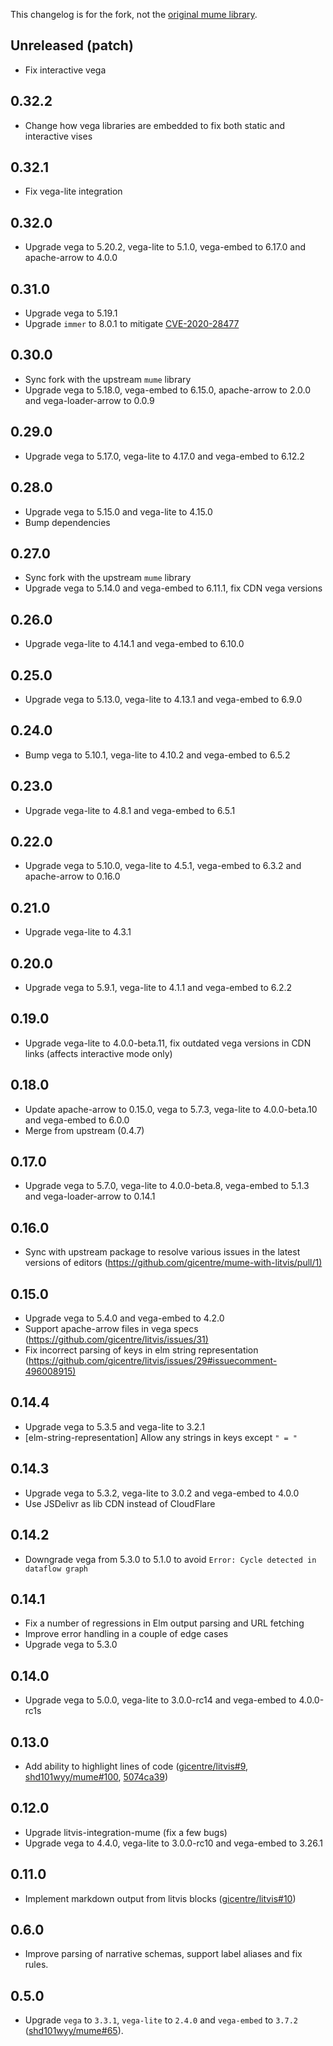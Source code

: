 This changelog is for the fork, not the [original mume library](https://github.com/shd101wyy/mume/).

## Unreleased (patch)

- Fix interactive vega

## 0.32.2

- Change how vega libraries are embedded to fix both static and interactive vises

## 0.32.1

- Fix vega-lite integration

## 0.32.0

- Upgrade vega to 5.20.2, vega-lite to 5.1.0, vega-embed to 6.17.0 and apache-arrow to 4.0.0

## 0.31.0

- Upgrade vega to 5.19.1
- Upgrade `immer` to 8.0.1 to mitigate [CVE-2020-28477](https://nvd.nist.gov/vuln/detail/CVE-2020-28477)

## 0.30.0

- Sync fork with the upstream `mume` library
- Upgrade vega to 5.18.0, vega-embed to 6.15.0, apache-arrow to 2.0.0 and vega-loader-arrow to 0.0.9

## 0.29.0

- Upgrade vega to 5.17.0, vega-lite to 4.17.0 and vega-embed to 6.12.2

## 0.28.0

- Upgrade vega to 5.15.0 and vega-lite to 4.15.0
- Bump dependencies

## 0.27.0

- Sync fork with the upstream `mume` library
- Upgrade vega to 5.14.0 and vega-embed to 6.11.1, fix CDN vega versions

## 0.26.0

- Upgrade vega-lite to 4.14.1 and vega-embed to 6.10.0

## 0.25.0

- Upgrade vega to 5.13.0, vega-lite to 4.13.1 and vega-embed to 6.9.0

## 0.24.0

- Bump vega to 5.10.1, vega-lite to 4.10.2 and vega-embed to 6.5.2

## 0.23.0

- Upgrade vega-lite to 4.8.1 and vega-embed to 6.5.1

## 0.22.0

- Upgrade vega to 5.10.0, vega-lite to 4.5.1, vega-embed to 6.3.2 and apache-arrow to 0.16.0

## 0.21.0

- Upgrade vega-lite to 4.3.1

## 0.20.0

- Upgrade vega to 5.9.1, vega-lite to 4.1.1 and vega-embed to 6.2.2

## 0.19.0

- Upgrade vega-lite to 4.0.0-beta.11, fix outdated vega versions in CDN links (affects interactive mode only)

## 0.18.0

- Update apache-arrow to 0.15.0, vega to 5.7.3, vega-lite to 4.0.0-beta.10 and vega-embed to 6.0.0
- Merge from upstream (0.4.7)

## 0.17.0

- Upgrade vega to 5.7.0, vega-lite to 4.0.0-beta.8, vega-embed to 5.1.3 and vega-loader-arrow to 0.14.1

## 0.16.0

- Sync with upstream package to resolve various issues in the latest versions of editors (<https://github.com/gicentre/mume-with-litvis/pull/1)>

## 0.15.0

- Upgrade vega to 5.4.0 and vega-embed to 4.2.0
- Support apache-arrow files in vega specs (<https://github.com/gicentre/litvis/issues/31)>
- Fix incorrect parsing of keys in elm string representation (<https://github.com/gicentre/litvis/issues/29#issuecomment-496008915)>

## 0.14.4

- Upgrade vega to 5.3.5 and vega-lite to 3.2.1
- \[elm-string-representation] Allow any strings in keys except `" = "`

## 0.14.3

- Upgrade vega to 5.3.2, vega-lite to 3.0.2 and vega-embed to 4.0.0
- Use JSDelivr as lib CDN instead of CloudFlare

## 0.14.2

- Downgrade vega from 5.3.0 to 5.1.0 to avoid `Error: Cycle detected in dataflow graph`

## 0.14.1

- Fix a number of regressions in Elm output parsing and URL fetching
- Improve error handling in a couple of edge cases
- Upgrade vega to 5.3.0

## 0.14.0

- Upgrade vega to 5.0.0, vega-lite to 3.0.0-rc14 and vega-embed to 4.0.0-rc1s

## 0.13.0

- Add ability to highlight lines of code ([gicentre/litvis#9](https://github.com/gicentre/litvis/issues/9), [shd101wyy/mume#100](https://github.com/shd101wyy/mume/pull/100), [5074ca39](https://github.com/gicentre/mume-with-litvis/commit/5074ca39a24ff86ef8ddc63c35f33b212e2da984))

## 0.12.0

- Upgrade litvis-integration-mume (fix a few bugs)
- Upgrade vega to 4.4.0, vega-lite to 3.0.0-rc10 and vega-embed to 3.26.1

## 0.11.0

- Implement markdown output from litvis blocks ([gicentre/litvis#10](https://github.com/gicentre/litvis/pull/10))

## 0.6.0

- Improve parsing of narrative schemas, support label aliases and fix rules.

## 0.5.0

- Upgrade `vega` to `3.3.1`, `vega-lite` to `2.4.0` and `vega-embed` to `3.7.2` ([shd101wyy/mume#65](https://github.com/shd101wyy/mume/pull/65)).
